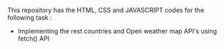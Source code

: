 This repository has the HTML, CSS and JAVASCRIPT codes for the following task :   
- Implementing the rest countries and Open weather map API's using fetch() API
